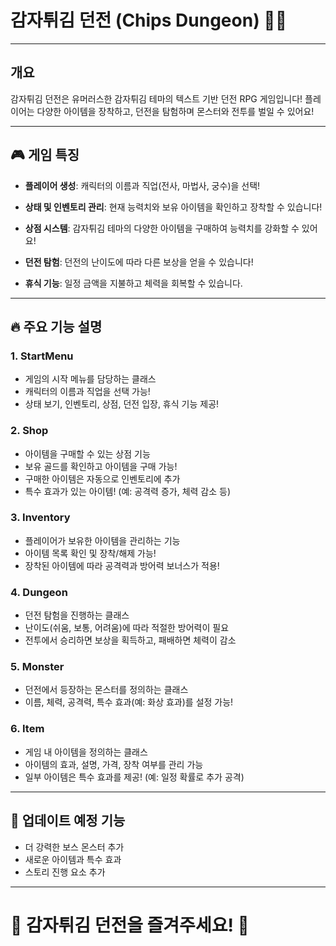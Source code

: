 # **감자튀김 던전 (Chips Dungeon)** 🍟🏰

---

## **개요**  

감자튀김 던전은 유머러스한 감자튀김 테마의 텍스트 기반 던전 RPG 게임입니다!
플레이어는 다양한 아이템을 장착하고, 던전을 탐험하며 몬스터와 전투를 벌일 수 있어요! 

---

## 🎮 **게임 특징**  

- **플레이어 생성**: 캐릭터의 이름과 직업(전사, 마법사, 궁수)을 선택!

- **상태 및 인벤토리 관리**: 현재 능력치와 보유 아이템을 확인하고 장착할 수 있습니다! 

- **상점 시스템**: 감자튀김 테마의 다양한 아이템을 구매하여 능력치를 강화할 수 있어요!  

- **던전 탐험**: 던전의 난이도에 따라 다른 보상을 얻을 수 있습니다!  

- **휴식 기능**: 일정 금액을 지불하고 체력을 회복할 수 있습니다.  

---

## 🔥 **주요 기능 설명**  

### **1. StartMenu**  
- 게임의 시작 메뉴를 담당하는 클래스  
- 캐릭터의 이름과 직업을 선택 가능!  
- 상태 보기, 인벤토리, 상점, 던전 입장, 휴식 기능 제공!  

### **2. Shop**  
- 아이템을 구매할 수 있는 상점 기능
- 보유 골드를 확인하고 아이템을 구매 가능!
- 구매한 아이템은 자동으로 인벤토리에 추가
- 특수 효과가 있는 아이템! (예: 공격력 증가, 체력 감소 등)  

### **3. Inventory**  
- 플레이어가 보유한 아이템을 관리하는 기능
- 아이템 목록 확인 및 장착/해제 가능!
- 장착된 아이템에 따라 공격력과 방어력 보너스가 적용!

### **4. Dungeon**  
- 던전 탐험을 진행하는 클래스
- 난이도(쉬움, 보통, 어려움)에 따라 적절한 방어력이 필요
- 전투에서 승리하면 보상을 획득하고, 패배하면 체력이 감소  

### **5. Monster**  
- 던전에서 등장하는 몬스터를 정의하는 클래스  
- 이름, 체력, 공격력, 특수 효과(예: 화상 효과)를 설정 가능! 

### **6. Item**  
- 게임 내 아이템을 정의하는 클래스
- 아이템의 효과, 설명, 가격, 장착 여부를 관리 가능 
- 일부 아이템은 특수 효과를 제공! (예: 일정 확률로 추가 공격)  

---

## 🎁 **업데이트 예정 기능**  
- 더 강력한 보스 몬스터 추가  
- 새로운 아이템과 특수 효과  
- 스토리 진행 요소 추가  

---

# 🍟 **감자튀김 던전을 즐겨주세요!** 🍟  
